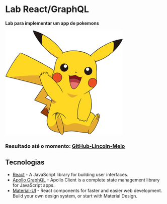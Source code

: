 # Lab React/GraphQL
**Lab para implementar um app de pokemons** 

<img src="./src/assets/img/general/pikachu.png">

### Resultado até o momento: [GitHub-Lincoln-Melo](https://lincolnmelo.github.io/pokemon-app/) 

## Tecnologias

* [React](https://reactjs.org/) - A JavaScript library for building user interfaces.
* [Apollo GraphQL](https://www.apollographql.com/docs/react/) - Apollo Client is a complete state management library for JavaScript apps.
* [Material-UI](https://material-ui.com/) - React components for faster and easier web development. Build your own design system, or start with Material Design.

